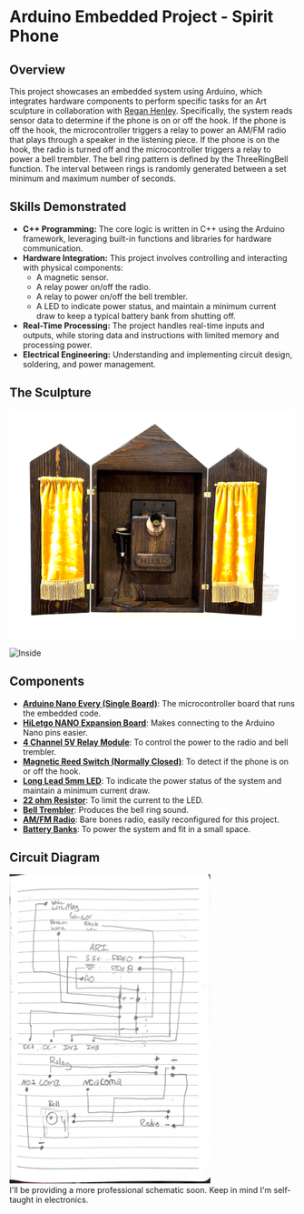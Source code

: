 # Arduino Embedded Project - Spirit Phone

## Overview

This project showcases an embedded system using Arduino, which integrates hardware components to perform specific tasks for an Art sculpture in collaboration with [Regan Henley](https://www.reganhenley.com/). Specifically, the system reads sensor data to determine if the phone is on or off the hook. If the phone is off the hook, the microcontroller triggers a relay to power an AM/FM radio that plays through a speaker in the listening piece. If the phone is on the hook, the radio is turned off and the microcontroller triggers a relay to power a bell trembler. The bell ring pattern is defined by the ThreeRingBell function. The interval between rings is randomly generated between a set minimum and maximum number of seconds.

## Skills Demonstrated

- **C++ Programming:** The core logic is written in C++ using the Arduino framework, leveraging built-in functions and libraries for hardware communication.
- **Hardware Integration:** This project involves controlling and interacting with physical components:
  - A magnetic sensor.
  - A relay power on/off the radio.
  - A relay to power on/off the bell trembler.
  - A LED to indicate power status, and maintain a minimum current draw to keep a typical battery bank from shutting off.
- **Real-Time Processing:** The project handles real-time inputs and outputs, while storing data and instructions with limited memory and processing power.
- **Electrical Engineering:** Understanding and implementing circuit design, soldering, and power management.

## The Sculpture

![Spirit Phone](/assests/gallery.png)

![Inside](/assests/guts.png)

## Components

- **[Arduino Nano Every (Single Board)](https://www.amazon.com/gp/product/B07VX7MX27/ref=ppx_yo_dt_b_search_asin_image?ie=UTF8&th=1)**: The microcontroller board that runs the embedded code.
- **[HiLetgo NANO Expansion Board](https://www.amazon.com/gp/product/B073JGV87F/ref=ppx_yo_dt_b_search_asin_title?ie=UTF8&psc=1)**: Makes connecting to the Arduino Nano pins easier.
- **[4 Channel 5V Relay Module](https://www.amazon.com/gp/product/B08PP8HXVD/ref=ppx_yo_dt_b_search_asin_title?ie=UTF8&psc=1)**: To control the power to the radio and bell trembler.
- **[Magnetic Reed Switch (Normally Closed)](https://www.amazon.com/gp/product/B094XLXTYQ/ref=ppx_yo_dt_b_search_asin_image?ie=UTF8&psc=1)**: To detect if the phone is on or off the hook.
- **[Long Lead 5mm LED](https://www.amazon.com/gp/product/B0B5VG7QNY/ref=ppx_yo_dt_b_search_asin_title?ie=UTF8&psc=1)**: To indicate the power status of the system and maintain a minimum current draw.
- **[22 ohm Resistor](https://www.amazon.com/gp/product/B08FHPJ5G8/ref=ppx_yo_dt_b_search_asin_image?ie=UTF8&th=1)**: To limit the current to the LED.
- **[Bell Trembler](https://www.walmart.com/ip/SunSunrise-Electrical-Trembler-Bell-Model-Variety-Accessories-Hands-on-Activities-Educational-Tool-Science-Experiments-Aids-Kids/1287371649)**: Produces the bell ring sound.
- **[AM/FM Radio](https://www.amazon.com/gp/product/B07YH8V2KS/ref=ppx_yo_dt_b_search_asin_title?ie=UTF8&th=1)**: Bare bones radio, easily reconfigured for this project.
- **[Battery Banks](https://www.amazon.com/gp/product/B09QCXR8D4/ref=ppx_yo_dt_b_search_asin_title?ie=UTF8&th=1)**: To power the system and fit in a small space.

## Circuit Diagram

![Circuit Diagram](/assests/schematic.png)  
I'll be providing a more professional schematic soon. Keep in mind I'm self-taught in electronics.
